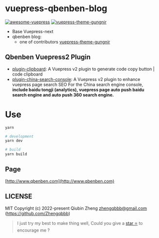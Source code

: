 # vuepress-qbenben-blog

[![awesome-vuepress](https://cdn.jsdelivr.net/gh/sindresorhus/awesome@d7305f38d29fed78fa85652e3a63e154dd8e8829/media/badge.svg)](https://github.com/vuepress/awesome-vuepress/blob/main/v2.md#projects-using-vuepressv2)
[![vuepress-theme-gungnir](https://img.shields.io/badge/Vuepress--theme-Gungnir--V2-lightgrey?logo=vuedotjs&color=blue)](https://github.com/Renovamen/vuepress-theme-gungnir)

- Base Vuepress-next
- qbenben blog:
  - one of contributors [vuepress-theme-gungnir](https://github.com/Renovamen/vuepress-theme-gungnir)

## Qbenben Vuepress2 Plugin

- [plugin-clipboard](https://github.com/Zhengqbbb/zhengqbbb.github.io/tree/main/packages/clipboard): A Vuepress v2 plugin to generate code copy button | code clipboard
- [plugin-china-search-console](https://github.com/Zhengqbbb/zhengqbbb.github.io/tree/main/packages/china-search-console): A Vuepress v2 plugin to enhance vuepress page search SEO For the China search engine console, **include baidu tongji (analytics), vuepress page auto push baidu search engine and auto push 360 search engine.**

# Use

```sh
yarn

# development
yarn dev

# build
yarn build

```

## Page

[http://www.qbenben.com](http://www.qbenben.com)

## LICENSE

MIT
Copyright (c) 2022-present Qiubin Zheng <zhengqbbb@gmail.com> (https://github.com/Zhengqbbb)

> I just try my best to make thing well, Could you give a [star ⭐](https://github.com/Zhengqbbb/zhengqbbb.github.io) to encourage me ?
